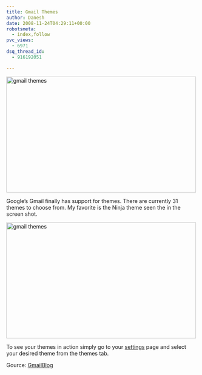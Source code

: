 ```yaml
---
title: Gmail Themes
author: Danesh
date: 2008-11-24T04:29:11+00:00
robotsmeta:
  - index,follow
pvc_views:
  - 6971
dsq_thread_id:
  - 916192051

---
```

[<img loading="lazy" src="http://farm4.static.flickr.com/3296/3054439977_07306ea6a7.jpg" alt="gmail themes" width="500" height="305" />][1]

Google&#8217;s Gmail finally has support for themes. There are currently 31 themes to choose from. My favorite is the Ninja theme seen the in the screen shot.

[<img loading="lazy" src="http://farm4.static.flickr.com/3012/3054439829_42fdfe3c2c.jpg" alt="gmail themes" width="500" height="305" />][2]

To see your themes in action simply go to your [settings][3] page and select your desired theme from the themes tab.

Gource: [GmailBlog][4]

 [1]: http://www.flickr.com/photos/dannyportal/3054439977/ "gmail themes by Danesh Manoharan, on Flickr"
 [2]: http://www.flickr.com/photos/dannyportal/3054439829/ "gmail themes by Danesh Manoharan, on Flickr"
 [3]: http://mail.google.com/mail/#settings/themes
 [4]: http://gmailblog.blogspot.com/2008/11/spice-up-your-inbox-with-colors-and.html